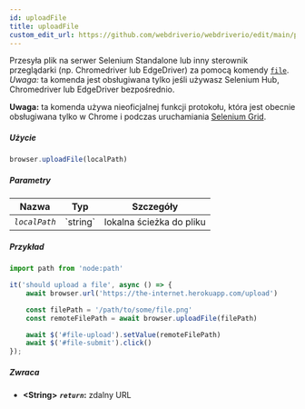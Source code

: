 ```yaml
---
id: uploadFile
title: uploadFile
custom_edit_url: https://github.com/webdriverio/webdriverio/edit/main/packages/webdriverio/src/commands/browser/uploadFile.ts
---
```


Przesyła plik na serwer Selenium Standalone lub inny sterownik przeglądarki
(np. Chromedriver lub EdgeDriver) za pomocą komendy [`file`](https://webdriver.io/docs/api/selenium#file).
_Uwaga:_ ta komenda jest obsługiwana tylko jeśli używasz Selenium Hub,
Chromedriver lub EdgeDriver bezpośrednio.

__Uwaga:__ ta komenda używa nieoficjalnej funkcji protokołu, która jest obecnie
obsługiwana tylko w Chrome i podczas uruchamiania [Selenium Grid](https://www.selenium.dev/documentation/en/grid/).

##### Użycie

```js
browser.uploadFile(localPath)
```

##### Parametry

<table>
  <thead>
    <tr>
      <th>Nazwa</th><th>Typ</th><th>Szczegóły</th>
    </tr>
  </thead>
  <tbody>
    <tr>
      <td><code><var>localPath</var></code></td>
      <td>`string`</td>
      <td>lokalna ścieżka do pliku</td>
    </tr>
  </tbody>
</table>

##### Przykład

```js title="uploadFile.js"
import path from 'node:path'

it('should upload a file', async () => {
    await browser.url('https://the-internet.herokuapp.com/upload')

    const filePath = '/path/to/some/file.png'
    const remoteFilePath = await browser.uploadFile(filePath)

    await $('#file-upload').setValue(remoteFilePath)
    await $('#file-submit').click()
});
```

##### Zwraca

- **&lt;String&gt;**
            **<code><var>return</var></code>:**  zdalny URL